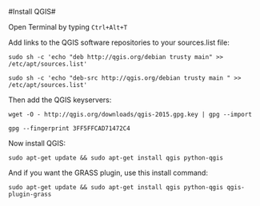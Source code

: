 #Install QGIS#

Open Terminal by typing `Ctrl+Alt+T`

Add links to the QGIS software repositories to your sources.list file:


	sudo sh -c 'echo "deb http://qgis.org/debian trusty main" >> /etc/apt/sources.list'

	sudo sh -c 'echo "deb-src http://qgis.org/debian trusty main " >> /etc/apt/sources.list'

Then add the QGIS  keyservers:

	wget -O - http://qgis.org/downloads/qgis-2015.gpg.key | gpg --import

	gpg --fingerprint 3FF5FFCAD71472C4

Now install QGIS:

	sudo apt-get update && sudo apt-get install qgis python-qgis

And if you want the GRASS plugin, use this install command:

	sudo apt-get update && sudo apt-get install qgis python-qgis qgis-plugin-grass
